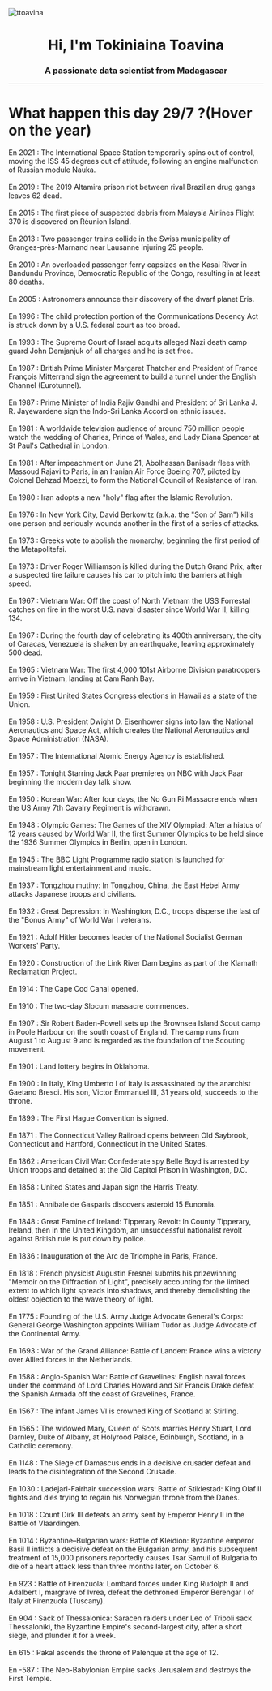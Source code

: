 
<p align="left"> <img src="https://komarev.com/ghpvc/?username=ttoavina&label=Profile%20views&color=0e75b6&style=flat" alt="ttoavina" /> </p>
<h1 align="center">Hi, I'm Tokiniaina Toavina</h1>
<h3 align="center">A passionate data scientist from Madagascar</h3>
    
<hr/>
<h1> What happen this day 29/7 ?(Hover on the year)</h1>

En 2021 : The International Space Station temporarily spins out of control, moving the ISS 45 degrees out of attitude, following an engine malfunction of Russian module Nauka.
<br/><br/>
En 2019 : The 2019 Altamira prison riot between rival Brazilian drug gangs leaves 62 dead.
<br/><br/>
En 2015 : The first piece of suspected debris from Malaysia Airlines Flight 370 is discovered on Réunion Island.
<br/><br/>
En 2013 : Two passenger trains collide in the Swiss municipality of Granges-près-Marnand near Lausanne injuring 25 people.
<br/><br/>
En 2010 : An overloaded passenger ferry capsizes on the Kasai River in Bandundu Province, Democratic Republic of the Congo, resulting in at least 80 deaths.
<br/><br/>
En 2005 : Astronomers announce their discovery of the dwarf planet Eris.
<br/><br/>
En 1996 : The child protection portion of the Communications Decency Act is struck down by a U.S. federal court as too broad.
<br/><br/>
En 1993 : The Supreme Court of Israel acquits alleged Nazi death camp guard John Demjanjuk of all charges and he is set free.
<br/><br/>
En 1987 : British Prime Minister Margaret Thatcher and President of France François Mitterrand sign the agreement to build a tunnel under the English Channel (Eurotunnel).
<br/><br/>
En 1987 : Prime Minister of India Rajiv Gandhi and President of Sri Lanka J. R. Jayewardene sign the Indo-Sri Lanka Accord on ethnic issues.
<br/><br/>
En 1981 : A worldwide television audience of around 750 million people watch the wedding of Charles, Prince of Wales, and Lady Diana Spencer at St Paul's Cathedral in London.
<br/><br/>
En 1981 : After impeachment on June 21, Abolhassan Banisadr flees with Massoud Rajavi to Paris, in an Iranian Air Force Boeing 707, piloted by Colonel Behzad Moezzi, to form the National Council of Resistance of Iran.
<br/><br/>
En 1980 : Iran adopts a new "holy" flag after the Islamic Revolution.
<br/><br/>
En 1976 : In New York City, David Berkowitz (a.k.a. the "Son of Sam") kills one person and seriously wounds another in the first of a series of attacks.
<br/><br/>
En 1973 : Greeks vote to abolish the monarchy, beginning the first period of the Metapolitefsi.
<br/><br/>
En 1973 : Driver Roger Williamson is killed during the Dutch Grand Prix, after a suspected tire failure causes his car to pitch into the barriers at high speed.
<br/><br/>
En 1967 : Vietnam War: Off the coast of North Vietnam the USS Forrestal catches on fire in the worst U.S. naval disaster since World War II, killing 134.
<br/><br/>
En 1967 : During the fourth day of celebrating its 400th anniversary, the city of Caracas, Venezuela is shaken by an earthquake, leaving approximately 500 dead.
<br/><br/>
En 1965 : Vietnam War: The first 4,000 101st Airborne Division paratroopers arrive in Vietnam, landing at Cam Ranh Bay.
<br/><br/>
En 1959 : First United States Congress elections in Hawaii as a state of the Union.
<br/><br/>
En 1958 : U.S. President Dwight D. Eisenhower signs into law the National Aeronautics and Space Act, which creates the National Aeronautics and Space Administration (NASA).
<br/><br/>
En 1957 : The International Atomic Energy Agency is established.
<br/><br/>
En 1957 : Tonight Starring Jack Paar premieres on NBC with Jack Paar beginning the modern day talk show.
<br/><br/>
En 1950 : Korean War: After four days, the No Gun Ri Massacre ends when the US Army 7th Cavalry Regiment is withdrawn.
<br/><br/>
En 1948 : Olympic Games: The Games of the XIV Olympiad: After a hiatus of 12 years caused by World War II, the first Summer Olympics to be held since the 1936 Summer Olympics in Berlin, open in London.
<br/><br/>
En 1945 : The BBC Light Programme radio station is launched for mainstream light entertainment and music.
<br/><br/>
En 1937 : Tongzhou mutiny: In Tongzhou, China, the East Hebei Army attacks Japanese troops and civilians.
<br/><br/>
En 1932 : Great Depression: In Washington, D.C., troops disperse the last of the "Bonus Army" of World War I veterans.
<br/><br/>
En 1921 : Adolf Hitler becomes leader of the National Socialist German Workers' Party.
<br/><br/>
En 1920 : Construction of the Link River Dam begins as part of the Klamath Reclamation Project.
<br/><br/>
En 1914 : The Cape Cod Canal opened.
<br/><br/>
En 1910 : The two-day Slocum massacre commences.
<br/><br/>
En 1907 : Sir Robert Baden-Powell sets up the Brownsea Island Scout camp in Poole Harbour on the south coast of England. The camp runs from August 1 to August 9 and is regarded as the foundation of the Scouting movement.
<br/><br/>
En 1901 : Land lottery begins in Oklahoma.
<br/><br/>
En 1900 : In Italy, King Umberto I of Italy is assassinated by the anarchist Gaetano Bresci. His son, Victor Emmanuel III, 31 years old, succeeds to the throne.
<br/><br/>
En 1899 : The First Hague Convention is signed.
<br/><br/>
En 1871 : The Connecticut Valley Railroad opens between Old Saybrook, Connecticut and Hartford, Connecticut in the United States.
<br/><br/>
En 1862 : American Civil War: Confederate spy Belle Boyd is arrested by Union troops and detained at the Old Capitol Prison in Washington, D.C.
<br/><br/>
En 1858 : United States and Japan sign the Harris Treaty.
<br/><br/>
En 1851 : Annibale de Gasparis discovers asteroid 15 Eunomia.
<br/><br/>
En 1848 : Great Famine of Ireland: Tipperary Revolt: In County Tipperary, Ireland, then in the United Kingdom, an unsuccessful nationalist revolt against British rule is put down by police.
<br/><br/>
En 1836 : Inauguration of the Arc de Triomphe in Paris, France.
<br/><br/>
En 1818 : French physicist Augustin Fresnel submits his prizewinning "Memoir on the Diffraction of Light", precisely accounting for the limited extent to which light spreads into shadows, and thereby demolishing the oldest objection to the wave theory of light.
<br/><br/>
En 1775 : Founding of the U.S. Army Judge Advocate General's Corps: General George Washington appoints William Tudor as Judge Advocate of the Continental Army.
<br/><br/>
En 1693 : War of the Grand Alliance: Battle of Landen: France wins a victory over Allied forces in the Netherlands.
<br/><br/>
En 1588 : Anglo-Spanish War: Battle of Gravelines: English naval forces under the command of Lord Charles Howard and Sir Francis Drake defeat the Spanish Armada off the coast of Gravelines, France.
<br/><br/>
En 1567 : The infant James VI is crowned King of Scotland at Stirling.
<br/><br/>
En 1565 : The widowed Mary, Queen of Scots marries Henry Stuart, Lord Darnley, Duke of Albany, at Holyrood Palace, Edinburgh, Scotland, in a Catholic ceremony.
<br/><br/>
En 1148 : The Siege of Damascus ends in a decisive crusader defeat and leads to the disintegration of the Second Crusade.
<br/><br/>
En 1030 : Ladejarl-Fairhair succession wars: Battle of Stiklestad: King Olaf II fights and dies trying to regain his Norwegian throne from the Danes.
<br/><br/>
En 1018 : Count Dirk III defeats an army sent by Emperor Henry II in the Battle of Vlaardingen.
<br/><br/>
En 1014 : Byzantine–Bulgarian wars: Battle of Kleidion: Byzantine emperor Basil II inflicts a decisive defeat on the Bulgarian army, and his subsequent treatment of 15,000 prisoners reportedly causes Tsar Samuil of Bulgaria to die of a heart attack less than three months later, on October 6.
<br/><br/>
En 923 : Battle of Firenzuola: Lombard forces under King Rudolph II and Adalbert I, margrave of Ivrea, defeat the dethroned Emperor Berengar I of Italy at Firenzuola (Tuscany).
<br/><br/>
En 904 : Sack of Thessalonica: Saracen raiders under Leo of Tripoli sack Thessaloniki, the Byzantine Empire's second-largest city, after a short siege, and plunder it for a week.
<br/><br/>
En 615 : Pakal ascends the throne of Palenque at the age of 12.
<br/><br/>
En -587 : The Neo-Babylonian Empire sacks Jerusalem and destroys the First Temple.
<br/><br/>
